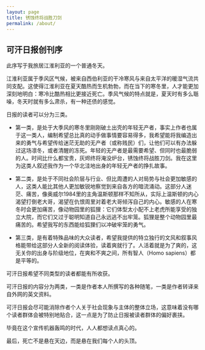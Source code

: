 ```yaml
---
layout: page
title: 锈蚀终将战胜刀剑
permalink: /about/
---
```


## 可汗日报创刊序

此序写于我旅居江淮利亚的一个普通冬天。

江淮利亚属于季风区气候，被来自西伯利亚的干冷寒风与来自太平洋的暖湿气流共同支配。这使得江淮利亚在夏天酷热而生机勃勃，而在当下的寒冬里，人才能更加深刻地明白：寒冷比酷热相比更接近死亡。季风气候的特点就是，夏天时有多么聒噪，冬天时就有多么肃杀，有一种还债的感觉。

日报的读者可以分为三类。

- 第一类，是处于大季风的寒冬里刚刚破土出壳的年轻无产者，事实上作者也属于这一类人，编制希望总比真的动手做事情要容易得多，我希望能将我编造出来的勇气与希望传给迷茫无助的无产者（或称贱民）们，让他们可以有办法躲过这场凛冬，或者清醒的冻死。年轻的无产者是最需要希望、但同时也最脆弱的人。时间比什么都宝贵，灰烬终将淹没炉台，锈蚀终将战胜刀剑。我在这里为这类人叙述我作为一个华北洼地出身的年轻无产者的挣扎故事。

- 第二类，是处于不同社会阶层与行业、但比周遭的人对局势与社会更加敏感的人，这类人能比其他人更加敏锐地察觉到来自各方的暗流涌动。这部分人迷茫、痛苦，像奥威尔1984里的主角温斯顿那样不知所从，实际上温斯顿的内心渴望打倒老大哥，渴望在仇恨周里对着老大哥倾泻自己的内心。敏感的人在寒冬时会更加痛苦，像动物园里的狐狸：它们体型太小配不上老虎所能享受的独立大院，而它们又过于聪明知道自己永远逃不出牢笼。狐狸是整个动物园里最痛苦的。希望我写的东西能给狐狸们以冲破牢笼的勇气。

- 第三类，是有着特殊品味的大众读者，希望我提供的特立独行的文风和叙事风格能带给这部分人全新的阅读体验，读着爽就行了。人活着就是为了爽的，这无关你的出身与阶级地位，在爽和不爽之间，所有智人（Homo sapiens）都是平等的。

可汗日报希望不同类型的读者都能有所收获。

可汗日报的内容分为两类，一类是作者本人所撰写的各种随笔，一类是作者转译来自外网的英文资料。

可汗日报会尽可能消除作者个人关于社会现象与主体的整体立场，这意味着没有哪个读者群体会被特别地贴合，这一点是为了防止日报被读者群体的偏好裹挟。

毕竟在这个宣传机器轰鸣的时代，人人都想读点真心的。

最后，死亡不是悬在天边，而是悬在我们每个人的头顶。

